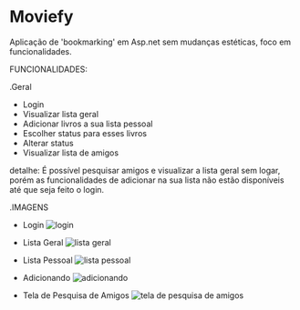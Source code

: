 # Moviefy
Aplicação de 'bookmarking' em Asp.net sem mudanças estéticas, foco em funcionalidades.

FUNCIONALIDADES:

.Geral
- Login
- Visualizar lista geral
- Adicionar livros a sua lista pessoal
- Escolher status para esses livros
- Alterar status
- Visualizar lista de amigos

detalhe: É possível pesquisar amigos e visualizar a lista geral sem logar, porém as funcionalidades de adicionar na sua lista não estão disponíveis até que seja feito o login.
 

.IMAGENS

- Login
![login](https://user-images.githubusercontent.com/36937229/43542793-66b4ce7e-95a4-11e8-9f91-5f9e7c2bd679.PNG)

- Lista Geral
![lista geral](https://user-images.githubusercontent.com/36937229/43542791-66790948-95a4-11e8-89ca-7769e0cb93e0.PNG)

- Lista Pessoal
![lista pessoal](https://user-images.githubusercontent.com/36937229/43542792-6696ef12-95a4-11e8-8c10-a917595c6bdb.PNG)

- Adicionando
![adicionando](https://user-images.githubusercontent.com/36937229/43542790-66537372-95a4-11e8-9d8f-88e3e5de688c.PNG)

- Tela de Pesquisa de Amigos
![tela de pesquisa de amigos](https://user-images.githubusercontent.com/36937229/43542794-66d478dc-95a4-11e8-8c48-c76839b02e3d.PNG)

